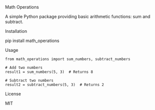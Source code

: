 Math Operations

A simple Python package providing basic arithmetic functions: sum and subtract.

Installation

pip install math_operations

Usage

```
from math_operations import sum_numbers, subtract_numbers

# Add two numbers
result1 = sum_numbers(5, 3)  # Returns 8

# Subtract two numbers
result2 = subtract_numbers(5, 3)  # Returns 2
```

License

MIT